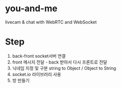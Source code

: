 # you-and-me

livecam & chat with WebRTC and WebSocket

# Step

1. back-front socket서버 연결
2. front 메시지 전달 - back 받아서 다시 프론트로 전달
3. 닉네임 지정 및 구분 string to Object / Object to String
4. socket.io 라이브러리 사용
5. 방 만들기
